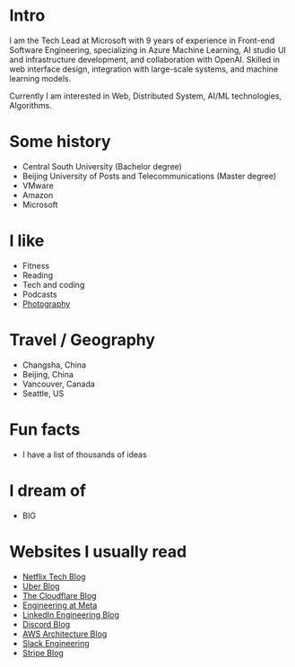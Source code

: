 # Intro

I am the Tech Lead at Microsoft with 9 years of experience in Front-end Software Engineering, specializing in Azure Machine Learning, AI studio UI and infrastructure development, and collaboration with OpenAI. Skilled in web interface design, integration with large-scale systems, and machine learning models.

Currently I am interested in Web, Distributed System, AI/ML technologies, Algorithms.

# Some history

- Central South University (Bachelor degree)
- Beijing University of Posts and Telecommunications (Master degree)
- VMware
- Amazon
- Microsoft

# I like

- Fitness
- Reading
- Tech and coding
- Podcasts
- [Photography](https://www.instagram.com/rockdouglas_2020)

# Travel / Geography

- Changsha, China
- Beijing, China
- Vancouver, Canada
- Seattle, US

# Fun facts

- I have a list of thousands of ideas

# I dream of

- BIG

# Websites I usually read

- [Netflix Tech Blog](https://netflixtechblog.com/)
- [Uber Blog](https://www.uber.com/en-US/blog/engineering/)
- [The Cloudflare Blog](https://blog.cloudflare.com/)
- [Engineering at Meta](https://engineering.fb.com/)
- [LinkedIn Engineering Blog](https://engineering.linkedin.com/blog)
- [Discord Blog](https://discord.com/blog/)
- [AWS Architecture Blog](https://aws.amazon.com/blogs/architecture/)
- [Slack Engineering](https://slack.engineering/)
- [Stripe Blog](https://stripe.com/blog/engineering)
